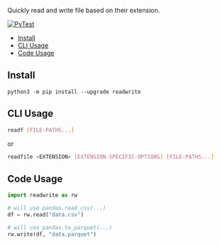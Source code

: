Quickly read and write file based on their extension.

[![PyTest](https://github.com/crunchdao/readwrite/actions/workflows/pytest.yml/badge.svg)](https://github.com/crunchdao/readwrite/actions/workflows/pytest.yml)

- [Install](#install)
- [CLI Usage](#cli-usage)
- [Code Usage](#code-usage)

## Install

```
python3 -m pip install --upgrade readwrite
```

## CLI Usage

```bash
readf [FILE-PATHS...]
```

or

```bash
readfile <EXTENSION> [EXTENSION-SPECIFIC-OPTIONS] [FILE-PATHS...]
```

## Code Usage

```python
import readwrite as rw

# will use pandas.read_csv(...)
df = rw.read("data.csv")

# will use pandas.to_parquet(...)
rw.write(df, "data.parquet")
```
